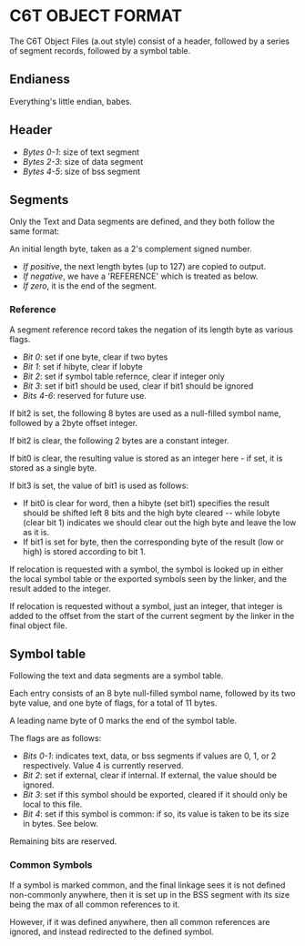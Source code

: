 # C6T OBJECT FORMAT

The C6T Object Files (a.out style) consist of a header, followed by a series of segment records, followed by a symbol table.

## Endianess

Everything's little endian, babes.

## Header

- *Bytes 0-1*: size of text segment
- *Bytes 2-3*: size of data segment
- *Bytes 4-5*: size of bss segment

## Segments

Only the Text and Data segments are defined, and they both follow the same format:

An initial length byte, taken as a 2's complement signed number.

- *If positive*, the next length bytes (up to 127) are copied to output.
- *If negative*, we have a 'REFERENCE' which is treated as below.
- *If zero*, it is the end of the segment.
  
### Reference

A segment reference record takes the negation of its length byte as various flags.

- *Bit 0*: set if one byte, clear if two bytes
- *Bit 1*: set if hibyte, clear if lobyte
- *Bit 2*: set if symbol table refernce, clear if integer only
- *Bit 3*: set if bit1 should be used, clear if bit1 should be ignored
- *Bits 4-6*: reserved for future use.

If bit2 is set, the following 8 bytes are used as a null-filled symbol name, followed by a 2byte offset integer.

If bit2 is clear, the following 2 bytes are a constant integer.

If bit0 is clear, the resulting value is stored as an integer here - if set, it is stored as a single byte.

If bit3 is set, the value of bit1 is used as follows:

- If bit0 is clear for word, then a hibyte (set bit1) specifies the result should be shifted left 8 bits and the high byte cleared -- while lobyte (clear bit 1) indicates we should clear out the high byte and leave the low as it is.
- If bit1 is set for byte, then the corresponding byte of the result (low or high) is stored according to bit 1.

If relocation is requested with a symbol, the symbol is looked up in either the local symbol table or the exported symbols seen by the linker, and the result added to the integer.

If relocation is requested without a symbol, just an integer, that integer is added to the offset from the start of the current segment by the linker in the final object file.

## Symbol table

Following the text and data segments are a symbol table.

Each entry consists of an 8 byte null-filled symbol name, followed by its two byte value, and one byte of flags, for a total of 11 bytes.

A leading name byte of 0 marks the end of the symbol table.

The flags are as follows:

- *Bits 0-1*: indicates text, data, or bss segments if values are 0, 1, or 2 respectively. Value 4 is currently reserved.
- *Bit 2*: set if external, clear if internal. If external, the value should be ignored.
- *Bit 3*: set if this symbol should be exported, cleared if it should only be local to this file.
- *Bit 4*: set if this symbol is common: if so, its value is taken to be its size in bytes. See below.

Remaining bits are reserved.

### Common Symbols

If a symbol is marked common, and the final linkage sees it is not defined non-commonly anywhere, then it is set up in the BSS segment with its size being the max of all common references to it.

However, if it was defined anywhere, then all common references are ignored, and instead redirected to the defined symbol.
